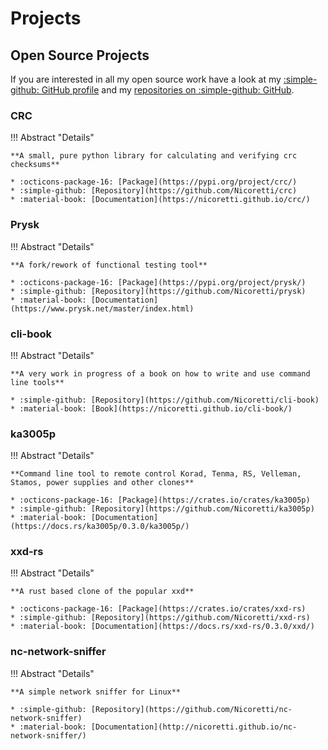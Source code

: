 # Projects

## Open Source Projects

If you are interested in all my open source work have a look at my [:simple-github: GitHub profile](https://github.com/Nicoretti)
and my [repositories on :simple-github: GitHub](https://github.com/Nicoretti?tab=repositories).

###  CRC


!!! Abstract "Details"
    
    **A small, pure python library for calculating and verifying crc checksums**

    * :octicons-package-16: [Package](https://pypi.org/project/crc/)
    * :simple-github: [Repository](https://github.com/Nicoretti/crc)
    * :material-book: [Documentation](https://nicoretti.github.io/crc/)

### Prysk

!!! Abstract "Details"

    **A fork/rework of functional testing tool**

    * :octicons-package-16: [Package](https://pypi.org/project/prysk/)
    * :simple-github: [Repository](https://github.com/Nicoretti/prysk)
    * :material-book: [Documentation](https://www.prysk.net/master/index.html)

### cli-book

!!! Abstract "Details"

    **A very work in progress of a book on how to write and use command line tools**

    * :simple-github: [Repository](https://github.com/Nicoretti/cli-book)
    * :material-book: [Book](https://nicoretti.github.io/cli-book/)

### ka3005p

!!! Abstract "Details"

    **Command line tool to remote control Korad, Tenma, RS, Velleman, Stamos, power supplies and other clones**

    * :octicons-package-16: [Package](https://crates.io/crates/ka3005p)
    * :simple-github: [Repository](https://github.com/Nicoretti/ka3005p)
    * :material-book: [Documentation](https://docs.rs/ka3005p/0.3.0/ka3005p/)

### xxd-rs

!!! Abstract "Details"

    **A rust based clone of the popular xxd**

    * :octicons-package-16: [Package](https://crates.io/crates/xxd-rs)
    * :simple-github: [Repository](https://github.com/Nicoretti/xxd-rs)
    * :material-book: [Documentation](https://docs.rs/xxd-rs/0.3.0/xxd/)

### nc-network-sniffer

!!! Abstract "Details"

    **A simple network sniffer for Linux**

    * :simple-github: [Repository](https://github.com/Nicoretti/nc-network-sniffer)
    * :material-book: [Documentation](http://nicoretti.github.io/nc-network-sniffer/)
